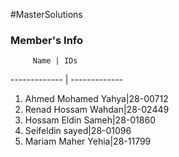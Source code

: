 #MasterSolutions
### Member's Info

         Name | IDs
------------- | -------------
1. Ahmed Mohamed Yahya|28-00712
2. Renad Hossam Wahdan|28-02449
3. Hossam Eldin Sameh|28-01860
4. Seifeldin sayed|28-01096
5. Mariam Maher Yehia|28-11799
